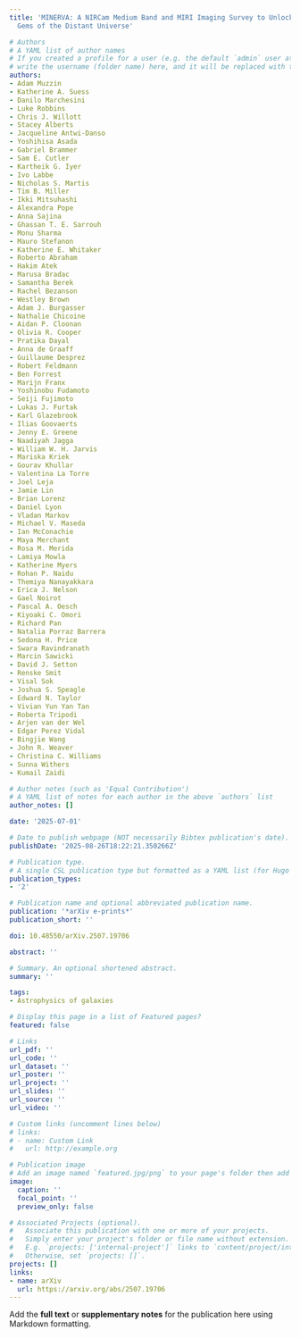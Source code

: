 ```yaml
---
title: 'MINERVA: A NIRCam Medium Band and MIRI Imaging Survey to Unlock the Hidden
  Gems of the Distant Universe'

# Authors
# A YAML list of author names
# If you created a profile for a user (e.g. the default `admin` user at `content/authors/admin/`), 
# write the username (folder name) here, and it will be replaced with their full name and linked to their profile.
authors:
- Adam Muzzin
- Katherine A. Suess
- Danilo Marchesini
- Luke Robbins
- Chris J. Willott
- Stacey Alberts
- Jacqueline Antwi-Danso
- Yoshihisa Asada
- Gabriel Brammer
- Sam E. Cutler
- Kartheik G. Iyer
- Ivo Labbe
- Nicholas S. Martis
- Tim B. Miller
- Ikki Mitsuhashi
- Alexandra Pope
- Anna Sajina
- Ghassan T. E. Sarrouh
- Monu Sharma
- Mauro Stefanon
- Katherine E. Whitaker
- Roberto Abraham
- Hakim Atek
- Marusa Bradac
- Samantha Berek
- Rachel Bezanson
- Westley Brown
- Adam J. Burgasser
- Nathalie Chicoine
- Aidan P. Cloonan
- Olivia R. Cooper
- Pratika Dayal
- Anna de Graaff
- Guillaume Desprez
- Robert Feldmann
- Ben Forrest
- Marijn Franx
- Yoshinobu Fudamoto
- Seiji Fujimoto
- Lukas J. Furtak
- Karl Glazebrook
- Ilias Goovaerts
- Jenny E. Greene
- Naadiyah Jagga
- William W. H. Jarvis
- Mariska Kriek
- Gourav Khullar
- Valentina La Torre
- Joel Leja
- Jamie Lin
- Brian Lorenz
- Daniel Lyon
- Vladan Markov
- Michael V. Maseda
- Ian McConachie
- Maya Merchant
- Rosa M. Merida
- Lamiya Mowla
- Katherine Myers
- Rohan P. Naidu
- Themiya Nanayakkara
- Erica J. Nelson
- Gael Noirot
- Pascal A. Oesch
- Kiyoaki C. Omori
- Richard Pan
- Natalia Porraz Barrera
- Sedona H. Price
- Swara Ravindranath
- Marcin Sawicki
- David J. Setton
- Renske Smit
- Visal Sok
- Joshua S. Speagle
- Edward N. Taylor
- Vivian Yun Yan Tan
- Roberta Tripodi
- Arjen van der Wel
- Edgar Perez Vidal
- Bingjie Wang
- John R. Weaver
- Christina C. Williams
- Sunna Withers
- Kumail Zaidi

# Author notes (such as 'Equal Contribution')
# A YAML list of notes for each author in the above `authors` list
author_notes: []

date: '2025-07-01'

# Date to publish webpage (NOT necessarily Bibtex publication's date).
publishDate: '2025-08-26T18:22:21.350266Z'

# Publication type.
# A single CSL publication type but formatted as a YAML list (for Hugo requirements).
publication_types:
- '2'

# Publication name and optional abbreviated publication name.
publication: '*arXiv e-prints*'
publication_short: ''

doi: 10.48550/arXiv.2507.19706

abstract: ''

# Summary. An optional shortened abstract.
summary: ''

tags:
- Astrophysics of galaxies

# Display this page in a list of Featured pages?
featured: false

# Links
url_pdf: ''
url_code: ''
url_dataset: ''
url_poster: ''
url_project: ''
url_slides: ''
url_source: ''
url_video: ''

# Custom links (uncomment lines below)
# links:
# - name: Custom Link
#   url: http://example.org

# Publication image
# Add an image named `featured.jpg/png` to your page's folder then add a caption below.
image:
  caption: ''
  focal_point: ''
  preview_only: false

# Associated Projects (optional).
#   Associate this publication with one or more of your projects.
#   Simply enter your project's folder or file name without extension.
#   E.g. `projects: ['internal-project']` links to `content/project/internal-project/index.md`.
#   Otherwise, set `projects: []`.
projects: []
links:
- name: arXiv
  url: https://arxiv.org/abs/2507.19706
---
```


Add the **full text** or **supplementary notes** for the publication here using Markdown formatting.
